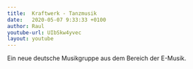 ```yaml
---
title:  Kraftwerk - Tanzmusik
date:   2020-05-07 9:33:33 +0100
author: Raul
youtube-url: UIbSkw4yvec 
layout: youtube
---
```


Ein neue deutsche Musikgruppe aus dem Bereich der E-Musik.

